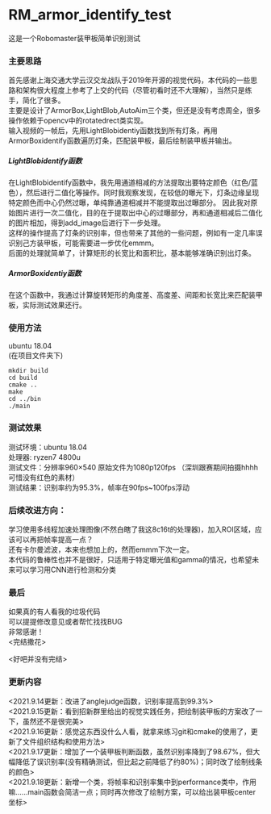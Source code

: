 # RM_armor_identify_test
这是一个Robomaster装甲板简单识别测试
### 主要思路
首先感谢上海交通大学云汉交龙战队于2019年开源的视觉代码，本代码的一些思路和架构很大程度上参考了上交的代码（尽管初看时还不大理解），当然只是练手，简化了很多。<br>
主要是设计了ArmorBox,LightBlob,AutoAim三个类，但还是没有考虑周全，很多操作依赖于opencv中的rotatedrect类实现。<br>
输入视频的一帧后，先用LightBlobidentiy函数找到所有灯条，再用ArmorBoxidentify函数遍历灯条，匹配装甲板，最后绘制装甲板并输出。<br>
##### LightBlobidentify函数
在LightBlobidentify函数中，我先用通道相减的方法提取出要特定颜色（红色/蓝色），然后进行二值化等操作。同时我观察发现，在较低的曝光下，灯条边缘呈现特定颜色而中心仍然过曝，单纯靠通道相减并不能提取出过曝部分。
因此我对原始图片进行一次二值化，目的在于提取出中心的过曝部分，再和通道相减后二值化的图片相加，得到add_image后进行下一步处理。<br>
这样的操作提高了灯条的识别率，但也带来了其他的一些问题，例如有一定几率误识别己方装甲板，可能需要进一步优化emmm。<br>
后面的处理就简单了，计算矩形的长宽比和面积比，基本能够准确识别出灯条。<br>
##### ArmorBoxidentiy函数
在这个函数中，我通过计算旋转矩形的角度差、高度差、间距和长宽比来匹配装甲板，实际测试效果还行。<br>
### 使用方法
ubuntu 18.04 <br>
(在项目文件夹下) <br>
```
mkdir build
cd build
cmake ..
make
cd ../bin
./main
```
### 测试效果
测试环境：ubuntu 18.04<br>处理器: ryzen7 4800u<br>
测试文件：分辨率960×540 原始文件为1080p120fps （深圳跟赛期间拍摄hhhh 可惜没有红色的素材）<br>
测试结果：识别率约为95.3%，帧率在90fps~100fps浮动 <br>
### 后续改进方向：
学习使用多线程加速处理图像(不然白瞎了我这8c16t的处理器)，加入ROI区域，应该可以再把帧率提高一点？<br>
还有卡尔曼滤波，本来也想加上的，然而emmm下次一定。<br>
本代码的鲁棒性也并不是很好，只适用于特定曝光值和gamma的情况，也希望未来可以学习用CNN进行检测和分类 <br>
### 最后
如果真的有人看我的垃圾代码<br>
可以提提修改意见或者帮忙找找BUG<br>
非常感谢！<br>
<完结撒花> <br>


<好吧并没有完结>
### 更新内容
<2021.9.14更新：改进了anglejudge函数，识别率提高到99.3%><br>
<2021.9.15更新：看到招新群里给出的视觉实践任务，把绘制装甲板的方案改了一下，虽然还不是很完美><br>
<2021.9.16更新：感觉这东西没什么人看，就拿来练习git和cmake的使用了，更新了文件组织结构和使用方法> <br>
<2021.9.17更新：增加了一个装甲板判断函数，虽然识别率降到了98.67%，但大幅降低了误识别率(没有精确测试，但比起之前降低了约80%)；同时改了绘制线条的颜色><br>
<2021.9.18更新：新增一个类，将帧率和识别率集中到performance类中，作用嘛......main函数会简洁一点；同时再次修改了绘制方案，可以给出装甲板center坐标><br>
